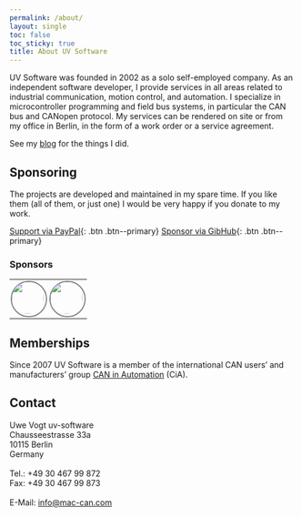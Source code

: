 ```yaml
---
permalink: /about/
layout: single
toc: false
toc_sticky: true
title: About UV Software
---
```

UV&nbsp;Software was founded in 2002 as a solo self-employed company.
As an independent software developer, I provide services in all areas related to industrial communication, motion control, and automation.
I specialize in microcontroller programming and field bus systems, in particular the CAN bus and CANopen protocol.
My services can be rendered on site or from my office in Berlin, in the form of a work order or a service agreement.

See my [blog](https://uv-software.com/wordpress/category/projects/) for the things I did.

## Sponsoring
The projects are developed and maintained in my spare time.
If you like them (all of them, or just one) I would be very happy if you donate to my work.

[Support via PayPal](https://paypal.me/uvsoftware){: .btn .btn--primary}
[Sponsor via GibHub](https://github.com/sponsors/mac-can){: .btn .btn--primary}

### Sponsors
<table style="border: 0px;">
  <tr style="border: 0px;">
    <!-- td style="border: 0px; padding: 2px;">
      <div style="height: 60px; width: 60px; border-style: solid; border-color: #808080;  border-width: 2px; border-radius: 100%;">
        <a href="https://github.com/rusoku"> <img style="border-radius: 100%;" src="https://avatars.githubusercontent.com/u/46974254?v=4" width="56px" /></a>
      </div>
    </td -->
    <td style="border: 0px; padding: 2px;">
      <div style="height: 60px; width: 60px; border-style: solid; border-color: #808080;  border-width: 2px; border-radius: 100%;">
        <a href="https://github.com/TravisJoe"> <img style="border-radius: 100%;" src="https://avatars.githubusercontent.com/u/2984346?v=4" width="56px" /></a>
      </div>
    </td>
    <td style="border: 0px; padding: 2px;">
      <div style="height: 60px; width: 60px; border-style: solid; border-color: #808080;  border-width: 2px; border-radius: 100%;">
        <a href="https://github.com/Torrox-GmbH-Co-KG"> <img style="border-radius: 100%;" src="https://avatars.githubusercontent.com/u/127209439?s=200&v=4" width="56px" /></a>
      </div>
    </td>
  </tr>
</table>

## Memberships
Since 2007 UV&nbsp;Software is a member of the international CAN users’ and manufacturers’ group [CAN&nbsp;in&nbsp;Automation](https://www.can-cia.org/) (CiA).

## Contact
Uwe Vogt uv-software<br>
Chausseestrasse 33a<br>
10115 Berlin<br>
Germany<br><br>
Tel.: +49 30 467 99 872<br>
Fax:  +49 30 467 99 873<br><br>
E-Mail: <a href="mailto:info@mac-can.com">info@mac-can.com</a><br><br>
